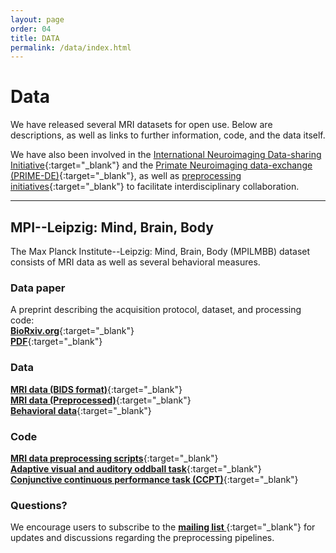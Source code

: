 ```yaml
---
layout: page
order: 04
title: DATA
permalink: /data/index.html
---
```


# Data

We have released several MRI datasets for open use. Below are descriptions, as well as links to further information, code, and the data itself.   

We have also been involved in the [International Neuroimaging Data-sharing Initiative][INDI]{:target="\_blank"} and the [Primate Neuroimaging data-exchange (PRIME-DE)][PRIME_DE]{:target="\_blank"}, as well as [preprocessing initiatives][ADHD_prepro]{:target="\_blank"} to facilitate interdisciplinary collaboration.
<hr class="style5">

## MPI--Leipzig: Mind, Brain, Body

The Max Planck Institute--Leipzig: Mind, Brain, Body (MPILMBB) dataset consists of MRI data as well as several behavioral measures.

### Data paper
A preprint describing the acquisition protocol, dataset, and processing code:  
[**<i class="fa fa-external-link"></i> BioRxiv.org**][mpilmbb_datapaper]{:target="\_blank"}  
[**<i class="fa fa-file-pdf-o"></i> PDF**][mpilmbb_datapaper_pdf]{:target="\_blank"}

### Data
[**<i class="fa fa-database"></i> MRI data (BIDS format)**][mpilmbb_data_bids]{:target="\_blank"}    
[**<i class="fa fa-database"></i> MRI data (Preprocessed)**][mpilmbb_data_preproc]{:target="\_blank"}    
[**<i class="fa fa-database"></i> Behavioral data**][mpilmbb_behav]{:target="\_blank"}    

### Code
[**<i class="fa fa-github-alt"></i> MRI data preprocessing scripts**][preproc_lsd]{:target="\_blank"}    
[**<i class="fa fa-github-alt"></i> Adaptive visual and auditory oddball task**][oddball]{:target="\_blank"}    
[**<i class="fa fa-github-alt"></i> Conjunctive continuous performance task (CCPT)**][CCPT]{:target="\_blank"}    

### Questions?
We encourage users to subscribe to the [**mailing list <i class="fa fa-users" aria-hidden="true"></i>**][mpilmbb_email]{:target="\_blank"} for updates and discussions regarding the preprocessing pipelines.




[INDI]: http://fcon_1000.projects.nitrc.org
[PRIME_DE]: http://fcon_1000.projects.nitrc.org/indi/indiPRIME.html
[Broca_labels]: http://wwwuser.gwdg.de/~cbsarchi/archiv/public/hcp/
[ADHD_prepro]: http://neurobureau.projects.nitrc.org/ADHD200/Introduction.html
[mpilmbb_datapaper]: https://www.biorxiv.org/content/early/2017/07/18/164764
[mpilmbb_datapaper_pdf]: {{site.baseurl}}/downloads/pubs/Mendes2017.pdf
[CCPT]: https://github.com/NeuroanatomyAndConnectivity/ConjunctiveContinuousPerformanceTask
[oddball]: https://github.com/NeuroanatomyAndConnectivity/opendata/blob/master/scripts/oddball_task.py
[preproc_lsd]: https://github.com/NeuroanatomyAndConnectivity/pipelines/tree/v2.0/src/lsd_lemon
[mpilmbb_data_preproc]: https://hdl.handle.net/21.11101/0000-0004-2CD6-A
[mpilmbb_data_bids]: https://www.openfmri.org/dataset/ds000221/
[mpilmbb_behav]: http://nitrc.org/projects/mpilmbb/
[mpilmbb_email]: http://groups.google.com/group/resting_state_preprocessing
[CFG]: http://blog.chrisgorgolewski.org/p/about.html
[7T_data]: http://openscience.cbs.mpg.de/7t_trt/
[PLB]: https://nin.nl/about-us/the-organisation/team/pierre-louis-bazin/
[7T_Bazin]: http://openscience.cbs.mpg.de/bazin/7T_Quantitative/
[ME]: https://harmonylabs.org/melissa-ellamil/
[dance_data]: http://openscience.cbs.mpg.de/ellamil/
